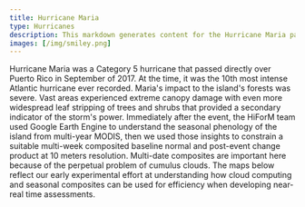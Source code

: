 ```yaml
---
title: Hurricane Maria
type: Hurricanes
description: This markdown generates content for the Hurricane Maria page
images: [/img/smiley.png]
---
```


Hurricane Maria was a Category 5 hurricane that passed directly over Puerto Rico in September of 2017. At the time, it was the 10th most intense Atlantic hurricane ever recorded. Maria's impact to the island's forests was severe. Vast areas experienced extreme canopy damage with even more widespread leaf stripping of trees and shrubs that provided a secondary indicator of the storm's power. Immediately after the event, the HiForM team used Google Earth Engine to understand the seasonal phenology of the island from multi-year MODIS, then we used those insights to constrain a suitable multi-week composited baseline normal and post-event change product at 10 meters resolution. Multi-date composites are important here because of the perpetual problem of cumulus clouds. The maps below reflect our early experimental effort at understanding how cloud computing and seasonal composites can be used for efficiency when developing near-real time assessments.